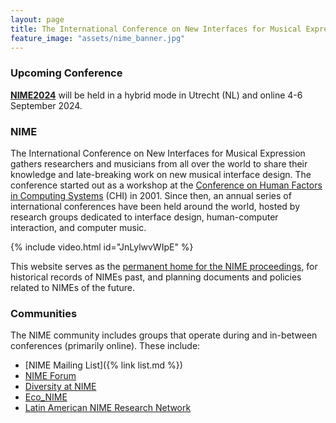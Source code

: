 ```yaml
---
layout: page
title: The International Conference on New Interfaces for Musical Expression
feature_image: "assets/nime_banner.jpg"
---
```


### Upcoming Conference

[**NIME2024**](http://www.nime2024.org/) will be held in a hybrid mode in Utrecht (NL) and online 4-6 September 2024.

### NIME

The International Conference on New Interfaces for Musical Expression gathers researchers and musicians from all over the world to share their knowledge and late-breaking work on new musical interface design. The conference started out as a workshop at the [Conference on Human Factors in Computing Systems](https://www.acm.org/sigchi/) (CHI) in 2001. Since then, an annual series of international conferences have been held around the world, hosted by research groups dedicated to interface design, human-computer interaction, and computer music.

{% include video.html id="JnLylwvWIpE" %}

This website serves as the [permanent home for the NIME proceedings](/archives), for historical records of NIMEs past, and planning documents and policies related to NIMEs of the future.

### Communities

The NIME community includes groups that operate during and in-between conferences (primarily online). These include:

- [NIME Mailing List]({% link list.md %})
- [NIME Forum](https://forum.nime.org)
- [Diversity at NIME](https://diversity.nime.org)
- [Eco\_NIME](https://eco.nime.org)
- [Latin American NIME Research Network](https://latam.nime.org)

<!--
NIME2018: https://youtu.be/xc5I3wbwH_4
NIKE2014: https://youtu.be/eJHzNMAWQR8
best of NIME2014: https://youtu.be/beLxqGKvI-M
NIME2017: https://youtu.be/eTSNJPs8OH8
NIME2016: https://youtu.be/VmyNYds8z00
NIME2007 documentary: https://youtu.be/ZRHLtkeWwwA
-->

